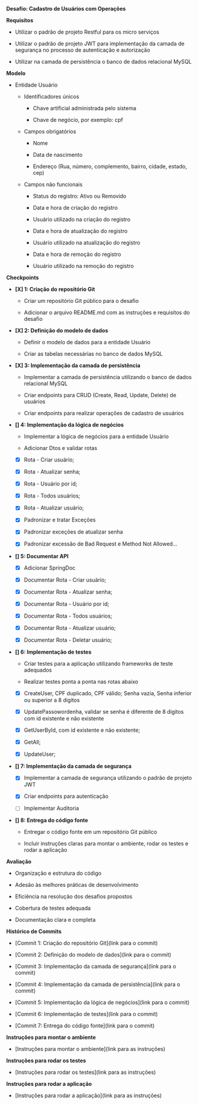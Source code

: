 **Desafio: Cadastro de Usuários com Operações**

**Requisitos**

*   Utilizar o padrão de projeto Restful para os micro serviços
    
*   Utilizar o padrão de projeto JWT para implementação da camada de segurança no processo de autenticação e autorização
    
*   Utilizar na camada de persistência o banco de dados relacional MySQL
    

**Modelo**

*   Entidade Usuário
    
    *   Identificadores únicos
        
        *   Chave artificial administrada pelo sistema
            
        *   Chave de negócio, por exemplo: cpf
            
    *   Campos obrigatórios
        
        *   Nome
            
        *   Data de nascimento
            
        *   Endereço (Rua, número, complemento, bairro, cidade, estado, cep)
            
    *   Campos não funcionais
        
        *   Status do registro: Ativo ou Removido
            
        *   Data e hora de criação do registro
            
        *   Usuário utilizado na criação do registro
            
        *   Data e hora de atualização do registro
            
        *   Usuário utilizado na atualização do registro
            
        *   Data e hora de remoção do registro
            
        *   Usuário utilizado na remoção do registro
            

**Checkpoints**

*   **[X] 1: Criação do repositório Git**
    
    *   Criar um repositório Git público para o desafio
        
    *   Adicionar o arquivo README.md com as instruções e requisitos do desafio
        
*   **[X] 2: Definição do modelo de dados**
    
    *   Definir o modelo de dados para a entidade Usuário
        
    *   Criar as tabelas necessárias no banco de dados MySQL
              
*   **[X] 3: Implementação da camada de persistência**
    
    *   Implementar a camada de persistência utilizando o banco de dados relacional MySQL
        
    *   Criar endpoints para CRUD (Create, Read, Update, Delete) de usuários

    *   Criar endpoints para realizar operações de cadastro de usuários

*   **[] 4: Implementação da lógica de negócios**
    
    *   Implementar a lógica de negócios para a entidade Usuário

    *   Adicionar Dtos e validar rotas
        
    *  [x] Rota - Criar usuário;

    *  [x] Rota - Atualizar senha;

    *  [x] Rota - Usuário por id;
    
    *  [x] Rota - Todos usuários;

    *  [x] Rota - Atualizar usuário;
    
    *  [x] Padronizar e tratar Exceções

    *  [x] Padronizar exceções de atualizar senha

    *  [x] Padronizar excessão de Bad Request e Method Not Allowed...


*   **[] 5: Documentar API**
    
    *  [x] Adicionar SpringDoc
        
    *  [x] Documentar Rota - Criar usuário;

    *  [x] Documentar Rota - Atualizar senha;

    *  [x] Documentar Rota - Usuário por id;
    
    *  [x] Documentar Rota - Todos usuários;
    
    *  [x] Documentar Rota - Atualizar usuário;

    *  [x] Documentar Rota - Deletar usuário;
        
*   **[] 6: Implementação de testes**
    
    *   Criar testes para a aplicação utilizando frameworks de teste adequados
        
    *   Realizar testes ponta a ponta nas rotas abaixo
     
    *  [x] CreateUser, CPF duplicado, CPF válido; Senha vazia, Senha inferior ou superior a 8 digitos
        
    *  [x] UpdatePassowordenha, validar se senha é diferente de 8 digitos com id existente e não existente

    *  [x] GetUserById, com id existente e não existente;
    
    *  [x] GetAll;
    
    *  [x] UpdateUser;


*   **[] 7: Implementação da camada de segurança**
    
    *  [x] Implementar a camada de segurança utilizando o padrão de projeto JWT
        
    *  [x] Criar endpoints para autenticação

    *  [ ] Implementar Auditoria

        
*   **[] 8: Entrega do código fonte**
    
    *   Entregar o código fonte em um repositório Git público
        
    *   Incluir instruções claras para montar o ambiente, rodar os testes e rodar a aplicação
        

**Avaliação**

*   Organização e estrutura do código
    
*   Adesão às melhores práticas de desenvolvimento
    
*   Eficiência na resolução dos desafios propostos
    
*   Cobertura de testes adequada
    
*   Documentação clara e completa
    

**Histórico de Commits**

*   \[Commit 1: Criação do repositório Git\](link para o commit)
    
*   \[Commit 2: Definição do modelo de dados\](link para o commit)
    
*   \[Commit 3: Implementação da camada de segurança\](link para o commit)
    
*   \[Commit 4: Implementação da camada de persistência\](link para o commit)
    
*   \[Commit 5: Implementação da lógica de negócios\](link para o commit)
    
*   \[Commit 6: Implementação de testes\](link para o commit)
    
*   \[Commit 7: Entrega do código fonte\](link para o commit)
    

**Instruções para montar o ambiente**

*   \[Instruções para montar o ambiente\](link para as instruções)
    

**Instruções para rodar os testes**

*   \[Instruções para rodar os testes\](link para as instruções)
    

**Instruções para rodar a aplicação**

*   \[Instruções para rodar a aplicação\](link para as instruções)